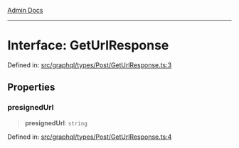 [Admin Docs](/)

***

# Interface: GetUrlResponse

Defined in: [src/graphql/types/Post/GetUrlResponse.ts:3](https://github.com/gautam-divyanshu/talawa-api/blob/441b833d91882cfef7272c118419933afe47f7b6/src/graphql/types/Post/GetUrlResponse.ts#L3)

## Properties

### presignedUrl

> **presignedUrl**: `string`

Defined in: [src/graphql/types/Post/GetUrlResponse.ts:4](https://github.com/gautam-divyanshu/talawa-api/blob/441b833d91882cfef7272c118419933afe47f7b6/src/graphql/types/Post/GetUrlResponse.ts#L4)
